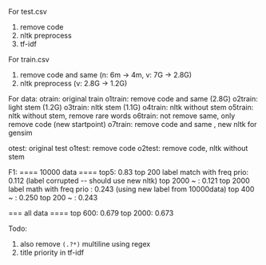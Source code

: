 For test.csv
1. remove code
2. nltk preprocess
3. tf-idf 

For train.csv
1. remove code and same (n: 6m -> 4m, v: 7G -> 2.8G)
2. nltk preprocess (v: 2.8G -> 1.2G)

For data:
otrain: original train 
o1train: remove code and same (2.8G)
o2train: light stem (1.2G)
o3train: nltk stem (1.1G)
o4train: nltk without stem
o5train: nltk without stem, remove rare words
o6train: not remove same, only remove code (new startpoint)
o7train: remove code and same , new nltk for gensim

otest: original test
o1test: remove code
o2test: remove code, nltk without stem

F1:
==== 10000 data ====
top5: 0.83
top 200 label match with freq prio: 0.112 (label corrupted -- should use new nltk)
top 2000 ~ : 0.121
top 2000 label math with freq prio : 0.243 (using new label from 10000data)
top 400 ~ : 0.250
top 200 ~ : 0.243

=== all data ====
top 600: 0.679
top 2000: 0.673

Todo:
1. also remove <code>(.?*)</code> multiline using regex
2. title priority in tf-idf
